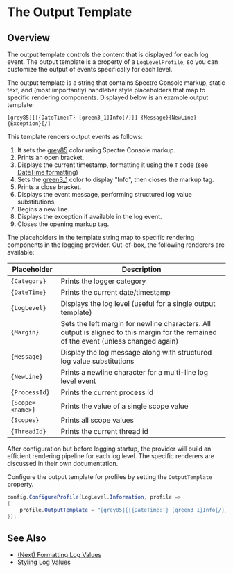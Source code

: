 # The Output Template

## Overview

The output template controls the content that is displayed for each log event. The output template is a property of a `LogLevelProfile`, so you can customize the output of events specifically for each level.

The output template is a string that contains Spectre Console markup, static text, and (most importantly) handlebar style placeholders that map to specific rendering components. Displayed below is an example output template:

```
[grey85][[{DateTime:T} [green3_1]Info[/]]] {Message}{NewLine}{Exception}[/]
```
This template renders output events as follows:
1. It sets the [grey85](https://spectreconsole.net/appendix/colors) color using Spectre Console markup.
2. Prints an open bracket.
3. Displays the current timestamp, formatting it using the `T` code (see [DateTime formatting](https://docs.microsoft.com/en-us/dotnet/standard/base-types/custom-date-and-time-format-strings))
4. Sets the [green3_1](https://spectreconsole.net/appendix/colors) color to display "Info", then closes the markup tag.
5. Prints a close bracket.
6. Displays the event message, performing structured log value substitutions.
7. Begins a new line.
8. Displays the exception if available in the log event.
9. Closes the opening markup tag.

The placeholders in the template string map to specific rendering components in the logging provider. Out-of-box, the following renderers are available:

|Placeholder|Description|
|---|---|
|`{Category}`|Prints the logger category|
|`{DateTime}`|Prints the current date/timestamp|
|`{LogLevel}`|Displays the log level (useful for a single output template)|
|`{Margin}`|Sets the left margin for newline characters. All output is aligned to this margin for the remained of the event (unless changed again)|
|`{Message}`|Display the log message along with structured log value substitutions|
|`{NewLine}`|Prints a newline character for a multi-line log level event|
|`{ProcessId}`|Prints the current process id|
|`{Scope=<name>}`|Prints the value of a single scope value|
|`{Scopes}`|Prints all scope values|
|`{ThreadId}`|Prints the current thread id|


After configuration but before logging startup, the provider will build an efficient rendering pipeline for each log level. The specific renderers are discussed in their own documentation.

Configure the output template for profiles by setting the `OutputTemplate` property.

```csharp
config.ConfigureProfile(LogLevel.Information, profile => 
{
    profile.OutputTemplate = "[grey85][[{DateTime:T} [green3_1]Info[/]]] {Message}{NewLine+}{Exception}[/]"));
});
```

## See Also

- [(Next) Formatting Log Values](./formatting.md)
- [Styling Log Values](./styling.md)